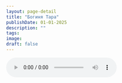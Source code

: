 ```yaml
---
layout: page-detail
title: "Богиня Тара"
publishDate: 01-01-2025
description: ""
tags:
image:
draft: false
---
```


<audio title=" - Богиня Тара.mp3" src="https://filer-api.advayta.org/v1.0/public/files/72733" controls=""></audio>

  
